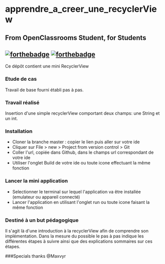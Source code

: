 # apprendre_a_creer_une_recyclerView
## From OpenClassrooms Student, for Students
[![forthebadge](https://forthebadge.com/images/badges/made-with-java.svg)](https://forthebadge.com) [![forthebadge](https://forthebadge.com/images/badges/built-for-android.svg)](https://forthebadge.com)
----------
Ce dépôt contient une mini RecyclerView

### Etude de cas  
Travail de base fourni établi pas à pas.

### Travail réalisé
Insertion d'une simple recyclerView comportant deux champs: une String et un int.

### Installation
* Cloner la branche master : copier le lien puis aller sur votre ide  
* Cliquer sur File > new > Project from version control > Git  
* Coller l'url, copiée dans Github, dans le champs url correspondant de votre ide  
* Utiliser l'onglet Build de votre ide ou toute icone effectuant la même fonction  

### Lancer la mini application  
* Selectionner le terminal sur lequel l'application va être installée (emulateur ou appareil connecté)
* Lancer l'application en utilisant l'onglet run ou toute icone faisant la même fonction

### Destiné à un but pédagogique
Il s'agit là d'une introduction à la recyclerView afin de comprendre son implémentation.
Dans la mesure du possible le pas à pas indique les différentes étapes à suivre ainsi que des explications sommaires sur ces étapes.

###Specials thanks
@Maxvyr
